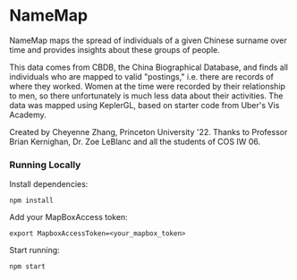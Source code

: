 # NameMap

NameMap maps the spread of individuals of a given Chinese surname over time and provides insights about these groups of people.

This data comes from CBDB, the China Biographical Database, and finds all individuals who are mapped to valid "postings," i.e. there are records of where they worked. Women at the time were recorded by their relationship to men, so there unfortunately is much less data about their activities. The data was mapped using KeplerGL, based on starter code from Uber's Vis Academy.

Created by Cheyenne Zhang, Princeton University '22. Thanks to Professor Brian Kernighan, Dr. Zoe LeBlanc and all the students of COS IW 06.

### Running Locally
Install dependencies:
```
npm install
```

Add your MapBoxAccess token:
```
export MapboxAccessToken=<your_mapbox_token>
```

Start running: 
```
npm start
```
